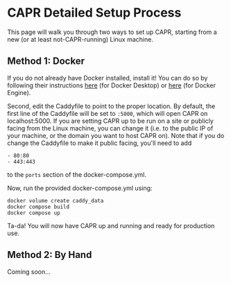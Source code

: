 # CAPR Detailed Setup Process

This page will walk you through two ways to set up CAPR, starting from a new (or at least not-CAPR-running) Linux machine.

## Method 1: Docker

If you do not already have Docker installed, install it! You can do so by following their instructions [here](https://docs.docker.com/desktop/) (for Docker Desktop) or [here](https://docs.docker.com/engine/install/) (for Docker Engine).

Second, edit the Caddyfile to point to the proper location. By default, the first line of the Caddyfile will be set to `:5000`, which will open CAPR on localhost:5000. If you are setting CAPR up to be run on a site or publicly facing from the Linux machine, you can change it (i.e. to the public IP of your machine, or the domain you want to host CAPR on). Note that if you do change the Caddyfile to make it public facing, you'll need to add
```
- 80:80
- 443:443
```
to the `ports` section of the docker-compose.yml.

Now, run the provided docker-compose.yml using:
```
docker volume create caddy_data
docker compose build
docker compose up
```
Ta-da! You will now have CAPR up and running and ready for production use.


## Method 2: By Hand

Coming soon...

